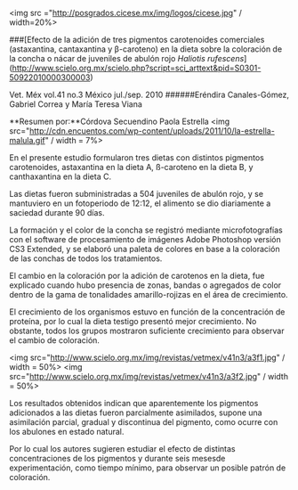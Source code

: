 <img src ="http://posgrados.cicese.mx/img/logos/cicese.jpg" / width=20%>

###[Efecto de la adición de tres pigmentos carotenoides comerciales (astaxantina, cantaxantina y β-caroteno) en la dieta sobre la coloración de la concha o nácar de juveniles de abulón rojo *Haliotis rufescens*] (http://www.scielo.org.mx/scielo.php?script=sci_arttext&pid=S0301-50922010000300003)

Vet. Méx vol.41 no.3 México jul./sep. 2010
######Eréndira Canales-Gómez, Gabriel Correa y María Teresa Viana 

**Resumen por:**Córdova Secuendino Paola Estrella 
<img src="http://cdn.encuentos.com/wp-content/uploads/2011/10/la-estrella-malula.gif" / width = 7%>

En el presente estudio formularon tres dietas con distintos pigmentos carotenoides, astaxantina en la dieta A, ß-caroteno en la dieta B, y canthaxantina en la dieta C.

Las dietas fueron subministradas a 504 juveniles de abulón rojo, y se mantuviero en un fotoperiodo de 12:12, el alimento se dio diariamente a saciedad durante 90 días. 

La formación y el color de la concha se registró mediante microfotografías con el software de procesamiento de imágenes Adobe Photoshop versión CS3 Extended, y se elaboró una paleta de colores en base a la coloración de las conchas de todos los tratamientos.

El cambio en la coloración por la adición de carotenos en la dieta, fue explicado cuando hubo presencia de zonas, bandas o agregados de color dentro de la gama de tonalidades amarillo-rojizas en el área de crecimiento.

El crecimiento de los organismos estuvo en función de la concentración de proteína, por lo cual la dieta testigo presentó mejor crecimiento. No obstante, todos los grupos mostraron suficiente crecimiento para observar el cambio de coloración. 

<img src="http://www.scielo.org.mx/img/revistas/vetmex/v41n3/a3f1.jpg" / width = 50%>
<img src="http://www.scielo.org.mx/img/revistas/vetmex/v41n3/a3f2.jpg" / width = 50%>

Los resultados obtenidos indican que aparentemente los pigmentos adicionados a las dietas fueron parcialmente asimilados, supone una asimilación parcial, gradual y discontinua del pigmento, como ocurre con los abulones en estado natural. 

Por lo cual los autores sugieren estudiar el efecto de distintas concentraciones de los pigmentos y durante seis mesesde experimentación, como tiempo mínimo, para observar un posible patrón de coloración.
